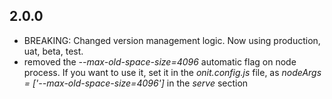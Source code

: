 ## 2.0.0
- BREAKING: Changed version management logic. Now using production, uat, beta, test.
- removed the *--max-old-space-size=4096* automatic flag on node process. If you want to use it, set it in the *onit.config.js* file, as *nodeArgs = ['--max-old-space-size=4096']* in the *serve* section

